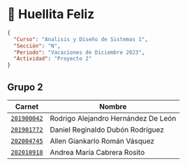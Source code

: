 # 🐶 Huellita Feliz
```json
{
  "Curso": "Analisis y Diseño de Sistemas 1",
  "Sección": "N",
  "Periodo": "Vacaciones de Diciembre 2023",
  "Actividad": "Proyecto 2"
}
```

## Grupo 2
| Carnet | Nombre |
| ------ | ------ |
| [`201900042`](https://github.com/rodrialeh01) | Rodrigo Alejandro Hernández De León | 
| [`201901772`](https://github.com/DanielDubonDR) | Daniel Reginaldo Dubón Rodríguez |
| [`202004745`](https://github.com/Allenrovas) | Allen Giankarlo Román Vásquez |
| [`202010918`](https://github.com/AndreaCabrera01) | Andrea María Cabrera Rosito |

